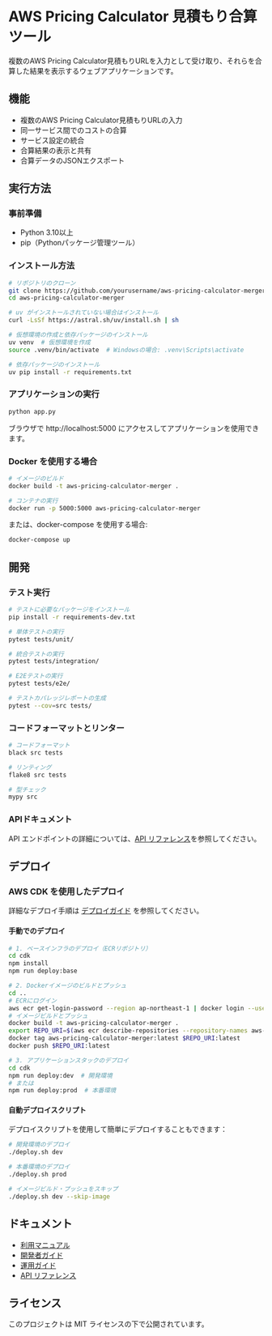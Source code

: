 # AWS Pricing Calculator 見積もり合算ツール

複数のAWS Pricing Calculator見積もりURLを入力として受け取り、それらを合算した結果を表示するウェブアプリケーションです。

## 機能

- 複数のAWS Pricing Calculator見積もりURLの入力
- 同一サービス間でのコストの合算
- サービス設定の統合
- 合算結果の表示と共有
- 合算データのJSONエクスポート

## 実行方法

### 事前準備

- Python 3.10以上
- pip（Pythonパッケージ管理ツール）

### インストール方法

```bash
# リポジトリのクローン
git clone https://github.com/yourusername/aws-pricing-calculator-merger.git
cd aws-pricing-calculator-merger

# uv がインストールされていない場合はインストール
curl -LsSf https://astral.sh/uv/install.sh | sh

# 仮想環境の作成と依存パッケージのインストール
uv venv  # 仮想環境を作成
source .venv/bin/activate  # Windowsの場合: .venv\Scripts\activate

# 依存パッケージのインストール
uv pip install -r requirements.txt
```

### アプリケーションの実行

```bash
python app.py
```

ブラウザで http://localhost:5000 にアクセスしてアプリケーションを使用できます。

### Docker を使用する場合

```bash
# イメージのビルド
docker build -t aws-pricing-calculator-merger .

# コンテナの実行
docker run -p 5000:5000 aws-pricing-calculator-merger
```

または、docker-compose を使用する場合:

```bash
docker-compose up
```

## 開発

### テスト実行

```bash
# テストに必要なパッケージをインストール
pip install -r requirements-dev.txt

# 単体テストの実行
pytest tests/unit/

# 統合テストの実行
pytest tests/integration/

# E2Eテストの実行
pytest tests/e2e/

# テストカバレッジレポートの生成
pytest --cov=src tests/
```

### コードフォーマットとリンター

```bash
# コードフォーマット
black src tests

# リンティング
flake8 src tests

# 型チェック
mypy src
```

### APIドキュメント

API エンドポイントの詳細については、[API リファレンス](docs/API.md)を参照してください。

## デプロイ

### AWS CDK を使用したデプロイ

詳細なデプロイ手順は [デプロイガイド](docs/deployment-guide.md) を参照してください。

#### 手動でのデプロイ

```bash
# 1. ベースインフラのデプロイ（ECRリポジトリ）
cd cdk
npm install
npm run deploy:base

# 2. Dockerイメージのビルドとプッシュ
cd ..
# ECRにログイン
aws ecr get-login-password --region ap-northeast-1 | docker login --username AWS --password-stdin $(aws sts get-caller-identity --query Account --output text).dkr.ecr.ap-northeast-1.amazonaws.com
# イメージビルドとプッシュ
docker build -t aws-pricing-calculator-merger .
export REPO_URI=$(aws ecr describe-repositories --repository-names aws-pricing-calculator-merger --query 'repositories[0].repositoryUri' --output text)
docker tag aws-pricing-calculator-merger:latest $REPO_URI:latest
docker push $REPO_URI:latest

# 3. アプリケーションスタックのデプロイ
cd cdk
npm run deploy:dev  # 開発環境
# または
npm run deploy:prod  # 本番環境
```

#### 自動デプロイスクリプト

デプロイスクリプトを使用して簡単にデプロイすることもできます：

```bash
# 開発環境のデプロイ
./deploy.sh dev

# 本番環境のデプロイ
./deploy.sh prod

# イメージビルド・プッシュをスキップ
./deploy.sh dev --skip-image
```

## ドキュメント

- [利用マニュアル](docs/README.md)
- [開発者ガイド](docs/DEVELOPMENT.md)
- [運用ガイド](docs/OPERATIONS.md)
- [API リファレンス](docs/API.md)

## ライセンス

このプロジェクトは MIT ライセンスの下で公開されています。
